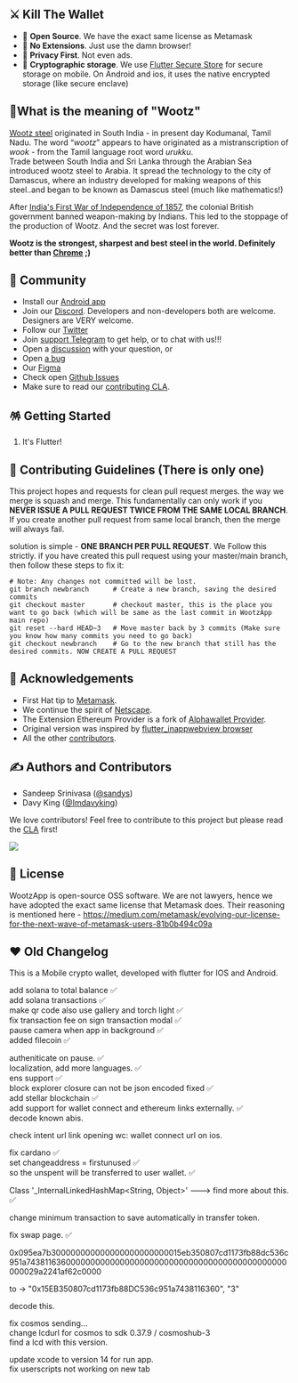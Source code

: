 

## ⚔️ Kill The Wallet

- 👐 **Open Source**. We have the exact same license as Metamask
- 🎁 **No Extensions**. Just use the damn browser!
- 🙈 **Privacy First**. Not even ads.
- 🔐 **Cryptographic storage**. We use [Flutter Secure Store](https://pub.dev/packages/flutter_secure_storage) for secure storage on mobile. On Android and ios, it uses the native encrypted storage (like secure enclave)

## 🧬What is the meaning of "Wootz"


[Wootz steel](https://en.wikipedia.org/wiki/Wootz_steel) originated in South India - in present day Kodumanal, Tamil Nadu. The word “*wootz*” appears to have originated as a mistranscription of *wook* - from the Tamil language root word *urukku*.  
Trade between South India and Sri Lanka through the Arabian Sea introduced wootz steel to Arabia. It spread the technology to the city of Damascus, where an industry developed for making weapons of this steel..and began to be known as Damascus steel (much like mathematics!)

After [India's First War of Independence of 1857](https://en.wikipedia.org/wiki/Indian_Rebellion_of_1857), the colonial British government banned weapon-making by Indians. This led to the stoppage of the production of Wootz. And the secret was lost forever.

**Wootz is the strongest, sharpest and best steel in the world. Definitely better than [Chrome](https://en.wikipedia.org/wiki/Chrome_steel) ;)**

## 🎊 Community

- Install our [Android app](https://play.google.com/store/apps/details?id=com.wootzapp.browser)
- Join our [Discord](https://discord.gg/GjUfSqzmzx). Developers and non-developers both are welcome. Designers are VERY welcome.
- Follow our [Twitter](https://twitter.com/wootzapp)
- Join  [support Telegram](https://t.me/wootzapp) to get help, or to chat with us!!!
- Open a [discussion](https://github.com/wootzapp/wootz-browser/discussions/new) with your question, or
- Open [a bug](https://github.com/wootzapp/wootz-browser/issues/new)
- Our [Figma](https://www.figma.com/file/ZiV1e5dTxNU20so3foISK7/wootzapp)
- Check open [Github Issues](https://github.com/wootzapp/wootz-browser/issues)
- Make sure to read our [contributing CLA](https://github.com/wootzapp/.github/blob/main/CLA.md).

## 🪅 Getting Started

1. It's Flutter!

## 🧐 Contributing Guidelines (There is only one)

This project hopes and requests for clean pull request merges. the way we merge is squash and merge. This fundamentally can only work if you **NEVER ISSUE A PULL REQUEST TWICE FROM THE SAME LOCAL BRANCH**. If you create another pull request from same local branch, then the merge will always fail.

solution is simple - **ONE BRANCH PER PULL REQUEST**. We Follow this strictly. if you have created this pull request using your master/main branch, then follow these steps to fix it:
```
# Note: Any changes not committed will be lost.
git branch newbranch      # Create a new branch, saving the desired commits
git checkout master       # checkout master, this is the place you want to go back (which will be same as the last commit in WootzApp main repo)
git reset --hard HEAD~3   # Move master back by 3 commits (Make sure you know how many commits you need to go back)
git checkout newbranch    # Go to the new branch that still has the desired commits. NOW CREATE A PULL REQUEST
```

## 💌 Acknowledgements

- First Hat tip to  [Metamask](https://github.com/MetaMask).
- We continue the spirit of [Netscape](https://www.cnet.com/tech/tech-industry/netscape-sets-source-code-free/).
- The Extension Ethereum Provider is a fork of [Alphawallet Provider](https://github.com/AlphaWallet/AlphaWallet-web3-provider).
- Original version was inspired by [flutter_inappwebview browser](https://github.com/pichillilorenzo/flutter_browser_app)
- All the other [contributors](https://github.com/wootzapp/wootz-browser/graphs/contributors).

## ✍️ Authors and Contributors

- Sandeep Srinivasa ([@sandys](https://twitter.com/sandeepssrin))
- Davy King ([@Imdavyking](https://github.com/Imdavyking))

We love contributors! Feel free to contribute to this project but please read the [CLA](https://github.com/wootzapp/.github/blob/main/CLA.md) first!

<a href="https://github.com/wootzapp/wootz-browser/graphs/contributors">
  <img src="https://contrib.rocks/image?repo=wootzapp/wootz-browser&max=300&columns=12&anon=0" />
</a>

## 📜 License

WootzApp is open-source OSS software. We are not lawyers, hence we have adopted the exact same license that Metamask does. Their reasoning is mentioned here - https://medium.com/metamask/evolving-our-license-for-the-next-wave-of-metamask-users-81b0b494c09a



## ❤️ Old Changelog



This is a Mobile crypto wallet, developed with flutter for IOS and Android.

add solana to total balance ✅  
add solana transactions ✅  
make qr code also use gallery and torch light ✅  
fix transaction fee on sign transaction modal ✅  
pause camera when app in background ✅  
added filecoin ✅  

autheniticate on pause. ✅  
localization, add more languages. ✅  
ens support ✅  
block explorer closure can not be json encoded fixed ✅  
add stellar blockchain ✅  
add support for wallet connect and ethereum links externally. ✅  
decode known abis.  

check intent url link opening wc: wallet connect url on ios.  

fix cardano ✅  
set changeaddress = firstunused ✅  
so the unspent will be transferred to user wallet. ✅  

Class '\_InternalLinkedHashMap<String, Object>' ---> find more about this. ✅  

change minimum transaction to save automatically in transfer token.  

fix swap page. ✅  

0x095ea7b300000000000000000000000015eb350807cd1173fb88dc536c951a743811636000000000000000000000000000000000000000000000000029a2241af62c0000  

to -> "0x15EB350807cd1173fb88DC536c951a7438116360", "3"  

decode this.  

fix cosmos sending...  
change lcdurl for cosmos to sdk 0.37.9 / cosmoshub-3  
find a lcd with this version.  

update xcode to version 14 for run app.  
fix userscripts not working on new tab  
